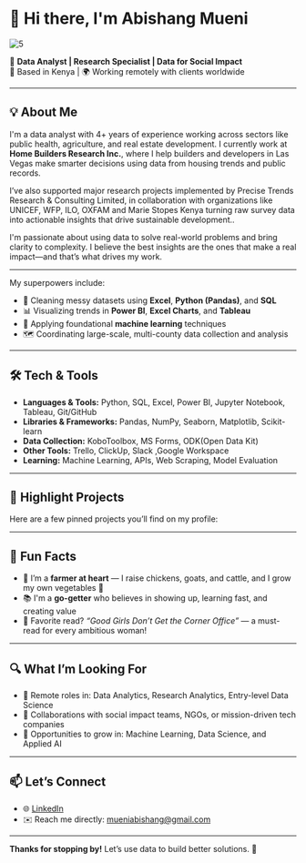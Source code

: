 # 👋 Hi there, I'm Abishang Mueni 

![5](https://github.com/user-attachments/assets/cdb4bca9-fb3c-4325-bb44-d86406d72b13)

🎯 **Data Analyst | Research Specialist | Data for Social Impact**  
📍 Based in Kenya | 🌍 Working remotely with clients worldwide  

---

## 💡 About Me  
I'm a data analyst with 4+ years of experience working across sectors like public health, agriculture, and real estate development. I currently work at **Home Builders Research Inc.**, where I help builders and developers in Las Vegas make smarter decisions using data from housing trends and public records.

I’ve also supported major research projects implemented by Precise Trends Research & Consulting Limited, in collaboration with organizations like UNICEF, WFP, ILO, OXFAM and Marie Stopes Kenya turning raw survey data into actionable insights that drive sustainable development..

I'm passionate about using data to solve real-world problems and bring clarity to complexity. I believe the best insights are the ones that make a real impact—and that’s what drives my work.

---

My superpowers include:
- 🧹 Cleaning messy datasets using **Excel**, **Python (Pandas)**, and **SQL**
- 📊 Visualizing trends in **Power BI**, **Excel Charts**, and **Tableau**
- 🧠 Applying foundational **machine learning** techniques
- 🗺️ Coordinating large-scale, multi-county data collection and analysis

---

## 🛠️ Tech & Tools

- **Languages & Tools:** Python, SQL, Excel, Power BI, Jupyter Notebook, Tableau, Git/GitHub  
- **Libraries & Frameworks:** Pandas, NumPy, Seaborn, Matplotlib, Scikit-learn  
- **Data Collection:** KoboToolbox, MS Forms, ODK(Open Data Kit) 
- **Other Tools:** Trello, ClickUp, Slack ,Google Workspace
- **Learning:** Machine Learning, APIs, Web Scraping, Model Evaluation   

---

## 📌 Highlight Projects  
Here are a few pinned projects you’ll find on my profile:


---

## 🌱 Fun Facts  
- 🐓 I’m a **farmer at heart** — I raise chickens, goats, and cattle, and I grow my own vegetables 🌿  
- 📚 I'm a **go-getter** who believes in showing up, learning fast, and creating value  
- 📖 Favorite read? _“Good Girls Don’t Get the Corner Office”_ — a must-read for every ambitious woman!

---

## 🔍 What I’m Looking For  
- 📌 Remote roles in: Data Analytics, Research Analytics, Entry-level Data Science  
- 🤝 Collaborations with social impact teams, NGOs, or mission-driven tech companies  
- 🧠 Opportunities to grow in: Machine Learning, Data Science, and Applied AI  

---

## 📫 Let’s Connect  
- 🌐 [LinkedIn](https://www.linkedin.com/in/abishangmueni/)    
- ✉️ Reach me directly: mueniabishang@gmail.com 

---

**Thanks for stopping by!** Let’s use data to build better solutions. 🚀
